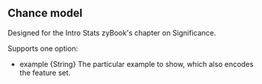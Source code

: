 ## Chance model

Designed for the Intro Stats zyBook's chapter on Significance.

Supports one option:
* example {String} The particular example to show, which also encodes the feature set.